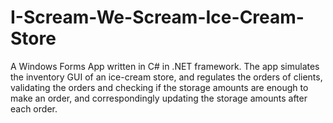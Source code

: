 # I-Scream-We-Scream-Ice-Cream-Store
A Windows Forms App written in C# in .NET framework. The app simulates the inventory GUI of an ice-cream store, and regulates the orders of clients, validating the orders and checking if the storage amounts are enough to make an order, and correspondingly updating the storage amounts after each order.
